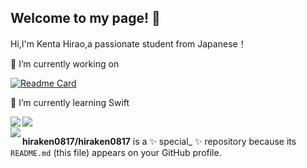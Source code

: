 ## Welcome to my page! 👋 

Hi,I'm Kenta Hirao,a passionate student from Japanese！

🔭 I’m currently working on 
  
  [![Readme Card](https://github-readme-stats.vercel.app/api/pin/?username=hiraken0817&repo=instamodoki&theme=monokai)](https://github.com/hiraken0817/Instamodoki)
  
🌱 I’m currently learning Swift

<a href="https://github.com/anuraghazra/github-readme-stats">
  <img align="left" src="https://github-readme-stats.vercel.app/api?username=hiraken0817&count_private=true&show_icons=true&theme=monokai" />
</a>
<a href="https://github.com/anuraghazra/github-readme-stats">
  <img align="left" src="https://github-readme-stats.vercel.app/api/top-langs/?username=hiraken0817&theme=monokai" />
</a><br>
<img align="left" src="https://komarev.com/ghpvc/?username=hiraken0817&color=blue" />

**hiraken0817/hiraken0817** is a ✨ special_ ✨ repository because its `README.md` (this file) appears on your GitHub profile.




